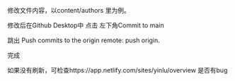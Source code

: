 修改文件内容，以content/authors 里为例。

修改后在Github Desktop中 点击 左下角Commit to main

跳出 Push commits to the origin remote: push origin.

完成

如果没有刷新，可检查https://app.netlify.com/sites/yinlu/overview 是否有bug

